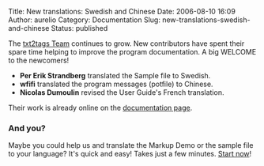 Title: New translations: Swedish and Chinese
Date: 2006-08-10 16:09
Author: aurelio
Category: Documentation
Slug: new-translations-swedish-and-chinese
Status: published

The [txt2tags Team](http://txt2tags.sf.net/team/) continues to grow. New
contributors have spent their spare time helping to improve the program
documentation. A big WELCOME to the newcomers!

-   **Per Erik Strandberg** translated the Sample file to Swedish.
-   **wfifi** translated the program messages (potfile) to Chinese.
-   **Nicolas Dumoulin** revised the User Guide's French translation.

Their work is already online on the [documentation
page](http://txt2tags.sf.net/docs.html).

### And you?

Maybe you could help us and translate the Markup Demo or the sample file
to your language? It's quick and easy! Takes just a few minutes. [Start
now](http://txt2tags.sf.net/docs.html)!
